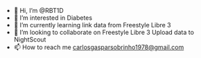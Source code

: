 - 👋 Hi, I’m @RBT1D
- 👀 I’m interested in Diabetes 
- 🌱 I’m currently learning link data from Freestyle Libre 3
- 💞️ I’m looking to collaborate on Freestyle Libre 3 Upload data to NightScout
- 📫 How to reach me carlosgasparsobrinho1978@gmail.com

<!---
RBT1D/RBT1D is a ✨ special ✨ repository because its `README.md` (this file) appears on your GitHub profile.
You can click the Preview link to take a look at your changes.
--->
